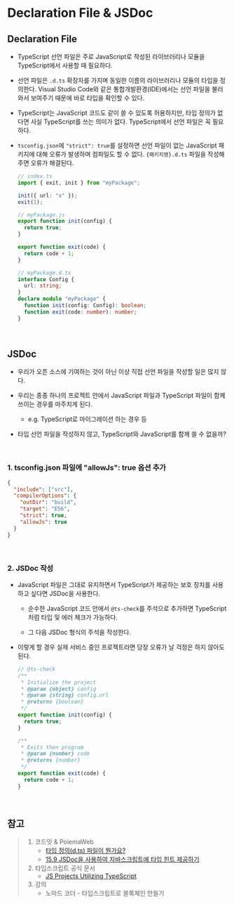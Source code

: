 # Declaration File & JSDoc

## Declaration File

- TypeScript 선언 파일은 주로 JavaScript로 작성된 라이브러리나 모듈을 TypeScript에서 사용할 때 필요하다.

- 선언 파일은 `.d.ts` 확장자를 가지며 동일한 이름의 라이브러리나 모듈의 타입을 정의한다. Visual Studio Code와 같은 통합개발환경(IDE)에서는 선언 파일을 불러와서 보여주기 때문에 바로 타입을 확인할 수 있다.

- TypeScript는 JavaScript 코드도 같이 쓸 수 있도록 허용하지만, 타입 정의가 없다면 사실 TypeScript를 쓰는 의미가 없다. TypeScript에서 선언 파일은 꼭 필요하다.

- `tsconfig.json`에 `"strict": true`를 설정하면 선언 파일이 없는 JavaScript 패키지에 대해 오류가 발생하며 컴파일도 할 수 없다. `{패키지명}.d.ts` 파일을 작성해주면 오류가 해결된다.

  ```ts
  // index.ts
  import { exit, init } from "myPackage";

  init({ url: "x" });
  exit(1);
  ```

  ```js
  // myPackage.js
  export function init(config) {
    return true;
  }

  export function exit(code) {
    return code + 1;
  }
  ```

  ```ts
  // myPackage.d.ts
  interface Config {
    url: string;
  }
  declare module "myPackage" {
    function init(config: Config): boolean;
    function exit(code: number): number;
  }
  ```

<br>

## JSDoc

- 우리가 오픈 소스에 기여하는 것이 아닌 이상 직접 선언 파일을 작성할 일은 많지 않다.

- 우리는 종종 하나의 프로젝트 안에서 JavaScript 파일과 TypeScript 파일이 함께 쓰이는 경우를 마주치게 된다.

  - e.g. TypeScript로 마이그레이션 하는 경우 등

- 타입 선언 파일을 작성하지 않고, TypeScript와 JavaScript를 함께 쓸 수 없을까?

<br>

### 1. tsconfig.json 파일에 "allowJs": true 옵션 추가

```json
{
  "include": ["src"],
  "compilerOptions": {
    "outDir": "build",
    "target": "ES6",
    "strict": true,
    "allowJs": true
  }
}
```

<br>

### 2. JSDoc 작성

- JavaScript 파일은 그대로 유지하면서 TypeScript가 제공하는 보호 장치를 사용하고 싶다면 JSDoc을 사용한다.

  - 순수한 JavaScript 코드 안에서 `@ts-check`를 주석으로 추가하면 TypeScript처럼 타입 및 에러 체크가 가능하다.

  - 그 다음 JSDoc 형식의 주석을 작성한다.

- 이렇게 할 경우 실제 서비스 중인 프로젝트라면 당장 오류가 날 걱정은 하지 않아도 된다.

  ```js
  // @ts-check
  /**
   * Initialize the project
   * @param {object} config
   * @param {string} config.url
   * @returns {boolean}
   */
  export function init(config) {
    return true;
  }

  /**
   * Exits then program
   * @param {number} code
   * @returns {number}
   */
  export function exit(code) {
    return code + 1;
  }
  ```

<br>

## 참고

> 1. 코드잇 & PoiemaWeb
>    - [타입 정의(d.ts) 파일이 뭔가요?](<https://www.codeit.kr/tutorials/90/%ED%83%80%EC%9E%85%20%EC%A0%95%EC%9D%98(d.ts)%20%ED%8C%8C%EC%9D%BC%EC%9D%B4%20%EB%AD%94%EA%B0%80%EC%9A%94%3F>)
>    - [15.9 JSDoc을 사용하여 자바스크립트에 타입 힌트 제공하기](https://poiemaweb.com/jsdoc-type-hint)
> 2. 타입스크립트 공식 문서
>    - [JS Projects Utilizing TypeScript](https://www.typescriptlang.org/docs/handbook/intro-to-js-ts.html)
> 3. 강의
>    - 노마드 코더 - 타입스크립트로 블록체인 만들기
